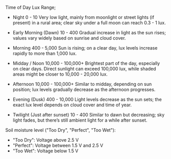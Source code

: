 Time of Day Lux Range;

- Night 0 - 10 Very low light,
  mainly from moonlight or street lights (if present) in a rural area;
  clear sky under a full moon can reach 0.3 - 1 lux.

- Early Morning (Dawn) 10 - 400 Gradual increase in light as the sun rises;
  values vary widely based on sunrise and cloud cover.

- Morning 400 - 5,000 Sun is rising; on a clear day,
  lux levels increase rapidly to more than 1,000 lux.

- Midday / Noon 10,000 - 100,000+ Brightest part of the day,
  especially on clear days. Direct sunlight can exceed 100,000 lux,
  while shaded areas might be closer to 10,000 - 20,000 lux.

- Afternoon 10,000 - 100,000+ Similar to midday, depending on sun position;
  lux levels gradually decrease as the afternoon progresses.

- Evening (Dusk) 400 - 10,000 Light levels decrease as the sun sets;
  the exact lux level depends on cloud cover and time of year.

- Twilight (Just after sunset) 10 - 400 Similar to dawn but decreasing;
  sky light fades, but there’s still ambient light for a while after sunset.

Soil moisture level ("Too Dry", "Perfect", "Too Wet"):

- "Too Dry": Voltage above 2.5 V
- "Perfect": Voltage between 1.5 V and 2.5 V
- "Too Wet": Voltage below 1.5 V
